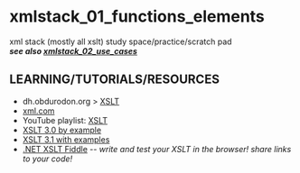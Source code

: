 # xmlstack_01_functions_elements
xml stack (mostly all xslt) study space/practice/scratch pad  
***see also [xmlstack_02_use_cases](https://github.com/briesenberg07/xmlstack_02_use_cases)***


## LEARNING/TUTORIALS/RESOURCES
- dh.obdurodon.org > [XSLT](http://dh.obdurodon.org/#xslt)
- [xml.com](https://www.xml.com/)
- YouTube playlist: [XSLT](https://youtube.com/playlist?list=PLfFkncPUzj2AAJ-NDU_Lef5GQp_updZTI)
- [XSLT 3.0 by example](http://xslt-3-by-example.blogspot.com/)
- [XSLT 3.1 with examples](https://xsltdev.com/)
- [.NET XSLT Fiddle](https://xsltfiddle.liberty-development.net/) -- *write and test your XSLT in the browser! share links to your code!*

